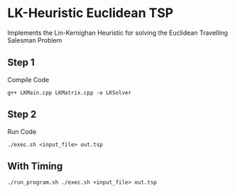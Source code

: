 LK-Heuristic Euclidean TSP
=============

Implements the Lin-Kernighan Heuristic for solving the Euclidean Travelling Salesman Problem

## Step 1
Compile Code
```
g++ LKMain.cpp LKMatrix.cpp -o LKSolver
```

## Step 2
Run Code
```
./exec.sh <input_file> out.tsp
```

## With Timing
```
./run_program.sh ./exec.sh <input_file> out.tsp
```
